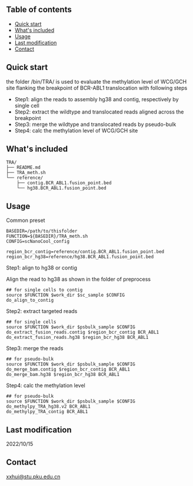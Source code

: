 ## Table of contents

- [Quick start](#quick-start)
- [What's included](#whats-included)
- [Usage](#Usage)
- [Last modification](#last-modification)
- [Contact](#contact)

## Quick start

the folder /bin/TRA/ is used to evaluate the methylation level of WCG/GCH site flanking the breakpoint of BCR-ABL1 translocation with following steps

- Step1: align the reads to assembly hg38 and contig, respectively by single cell
- Step2: extract the wildtype and translocated reads aligned across the breakpoint 
- Step3: merge the wildtype and translocated reads by pseudo-bulk 
- Step4: calc the methylation level of WCG/GCH site   


## What's included

```text
TRA/
├── README.md
├── TRA_meth.sh
└── reference/
    ├── contig.BCR_ABL1.fusion_point.bed
    └── hg38.BCR_ABL1.fusion_point.bed
```

## Usage
Common preset

    BASEDIR=/path/to/thisfolder
    FUNCTION=${BASEDIR}/TRA_meth.sh
    CONFIG=scNanoCool_config
    
    region_bcr_contig=reference/contig.BCR_ABL1.fusion_point.bed
    region_bcr_hg38=reference/hg38.BCR_ABL1.fusion_point.bed

Step1: align to hg38 or contig

Align the read to hg38 as shown in the folder of preprocess

    ## for single cells to contig
    source $FUNCTION $work_dir $sc_sample $CONFIG
    do_align_to_contig

Step2: extract targeted reads

    ## for single cells
    source $FUNCTION $work_dir $psbulk_sample $CONFIG
    do_extract_fusion_reads.contig $region_bcr_contig BCR_ABL1
    do_extract_fusion_reads.hg38 $region_bcr_hg38 BCR_ABL1

Step3: merge the reads

    ## for pseudo-bulk
    source $FUNCTION $work_dir $psbulk_sample $CONFIG
    do_merge_bam.contig $region_bcr_contig BCR_ABL1
    do_merge_bam.hg38 $region_bcr_hg38 BCR_ABL1

Step4: calc the methylation level

    ## for pseudo-bulk
    source $FUNCTION $work_dir $psbulk_sample $CONFIG
    do_methylpy_TRA_hg38.v2 BCR_ABL1
    do_methylpy_TRA_contig BCR_ABL1

## Last modification

2022/10/15

## Contact

xxhui@stu.pku.edu.cn
